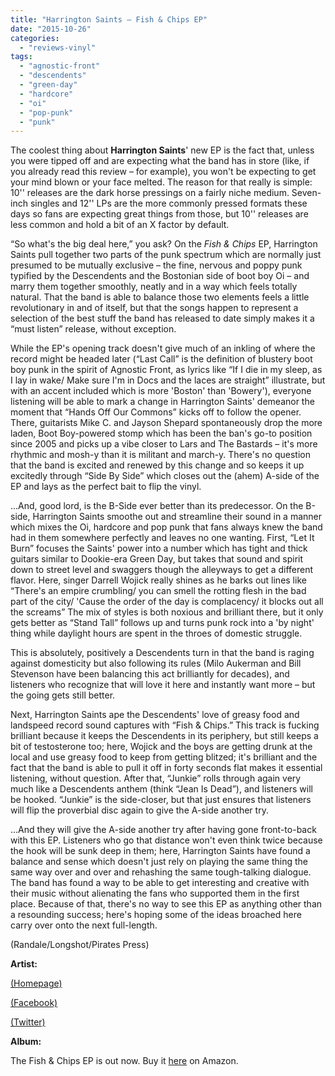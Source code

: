 ```yaml
---
title: "Harrington Saints – Fish & Chips EP"
date: "2015-10-26"
categories: 
  - "reviews-vinyl"
tags: 
  - "agnostic-front"
  - "descendents"
  - "green-day"
  - "hardcore"
  - "oi"
  - "pop-punk"
  - "punk"
---
```


The coolest thing about **Harrington Saints**' new EP is the fact that, unless you were tipped off and are expecting what the band has in store (like, if you already read this review – for example), you won't be expecting to get your mind blown or your face melted. The reason for that really is simple: 10'' releases are the dark horse pressings on a fairly niche medium. Seven-inch singles and 12'' LPs are the more commonly pressed formats these days so fans are expecting great things from those, but 10'' releases are less common and hold a bit of an X factor by default.

“So what's the big deal here,” you ask? On the _Fish & Chips_ EP, Harrington Saints pull together two parts of the punk spectrum which are normally just presumed to be mutually exclusive – the fine, nervous and poppy punk typified by the Descendents and the Bostonian side of boot boy Oi – and marry them together smoothly, neatly and in a way which feels totally natural. That the band is able to balance those two elements feels a little revolutionary in and of itself, but that the songs happen to represent a selection of the best stuff the band has released to date simply makes it a “must listen” release, without exception.

While the EP's opening track doesn't give much of an inkling of where the record might be headed later (“Last Call” is the definition of blustery boot boy punk in the spirit of Agnostic Front, as lyrics like “If I die in my sleep, as I lay in wake/ Make sure I'm in Docs and the laces are straight” illustrate, but with an accent included which is more 'Boston' than 'Bowery'), everyone listening will be able to mark a change in Harrington Saints' demeanor the moment that “Hands Off Our Commons” kicks off to follow the opener. There, guitarists Mike C. and Jayson Shepard spontaneously drop the more laden, Boot Boy-powered stomp which has been the ban's go-to position since 2005 and picks up a vibe closer to Lars and The Bastards – it's more rhythmic and mosh-y than it is militant and march-y. There's no question that the band is excited and renewed by this change and so keeps it up excitedly through “Side By Side” which closes out the (ahem) A-side of the EP and lays as the perfect bait to flip the vinyl.

...And, good lord, is the B-Side ever better than its predecessor. On the B-side, Harrington Saints smoothe out and streamline their sound in a manner which mixes the Oi, hardcore and pop punk that fans always knew the band had in them somewhere perfectly and leaves no one wanting. First, “Let It Burn” focuses the Saints' power into a number which has tight and thick guitars similar to Dookie-era Green Day, but takes that sound and spirit down to street level and swaggers though the alleyways to get a different flavor. Here, singer Darrell Wojick really shines as he barks out lines like “There's an empire crumbling/ you can smell the rotting flesh in the bad part of the city/ 'Cause the order of the day is complacency/ it blocks out all the screams” The mix of styles is both noxious and brilliant there, but it only gets better as “Stand Tall” follows up and turns punk rock into a 'by night' thing while daylight hours are spent in the throes of domestic struggle.

This is absolutely, positively a Descendents turn in that the band is raging against domesticity but also following its rules (Milo Aukerman and Bill Stevenson have been balancing this act brilliantly for decades), and listeners who recognize that will love it here and instantly want more – but the going gets still better.

Next, Harrington Saints ape the Descendents' love of greasy food and landspeed record sound captures with “Fish & Chips.” This track is fucking brilliant because it keeps the Descendents in its periphery, but still keeps a bit of testosterone too; here, Wojick and the boys are getting drunk at the local and use greasy food to keep from getting blitzed; it's brilliant and the fact that the band is able to pull it off in forty seconds flat makes it essential listening, without question. After that, “Junkie” rolls through again very much like a Descendents anthem (think “Jean Is Dead”), and listeners will be hooked. “Junkie” is the side-closer, but that just ensures that listeners will flip the proverbial disc again to give the A-side another try.

...And they will give the A-side another try after having gone front-to-back with this EP. Listeners who go that distance won't even think twice because the hook will be sunk deep in them; here, Harrington Saints have found a balance and sense which doesn't just rely on playing the same thing the same way over and over and rehashing the same tough-talking dialogue. The band has found a way to be able to get interesting and creative with their music without alienating the fans who supported them in the first place. Because of that, there's no way to see this EP as anything other than a resounding success; here's hoping some of the ideas broached here carry over onto the next full-length.

(Randale/Longshot/Pirates Press)

**Artist:**

[(Homepage)](http://www.harringtonsaints.com/)

[(Facebook)](https://www.facebook.com/Harrington-Saints-101114746630724/)

[(Twitter)](https://twitter.com/HarringtonSaint)

**Album:**

The Fish & Chips EP is out now. Buy it [here](http://www.amazon.com/gp/product/B015JZBP3G?keywords=Harrington%20Saints%20-%20Fish%20%26%20Chips%20EP&qid=1444940105&ref_=sr_1_fkmr0_1&sr=8-1-fkmr0) on Amazon.
